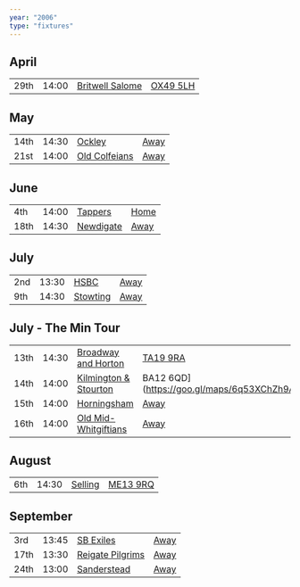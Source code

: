 ```yaml
---
year: "2006"
type: "fixtures"
---
```



## April

|  |  |  |  |
|:---|:---|:---|:---|
| 29th | 14:00 | [Britwell Salome](/2006/britwell-salome) | [OX49 5LH](https://goo.gl/maps/CGgpPNyQhotADDFs9) |

## May

|  |  |  |  |
|:---|:---|:---|:---|
| 14th | 14:30 | [Ockley](/2006/ockley) | [Away](https://goo.gl/maps/vmhvFhbrVZGrsXAAA) |
| 21st | 14:00 | [Old Colfeians](/2006/old-colfeians) | [Away]() |

## June

|  |  |  |  |
|:---|:---|:---|:---|
| 4th | 14:00 | [Tappers](/2006/tappers) | [Home]() |
| 18th | 14:30 | [Newdigate](/2006/newdigate) | [Away](https://goo.gl/maps/9uAr2nHj19CJDEjw6) |

## July

|  |  |  |  |
|:---|:---|:---|:---|
| 2nd | 13:30 | [HSBC](/2006/hsbc) | [Away]() |
| 9th | 14:30 | [Stowting](/2006/stowting) | [Away](https://goo.gl/maps/3Br4woRQXRqh9Uje8) |

## July - The Min Tour

|  |  |  |  |
|:---|:---|:---|:---|
| 13th | 14:30 | [Broadway and Horton](/2006/broadway-and-horton) | [TA19 9RA](https//goo.gl/maps/hVamJL8if6v) |
| 14th | 14:00 | [Kilmington & Stourton](/2006/kilmington-and-stourton) | BA12 6QD](https://goo.gl/maps/6q53XChZh9A2) |
| 15th | 14:00 | [Horningsham](/2006/horningsham) | [Away](https://goo.gl/maps/SNpXcsajYDXfjmff7) |
| 16th | 14:00 | [Old Mid-Whitgiftians](/2006/old-mid-whitgiftians) | [Away]() |

## August

|  |  |  |  |
|:---|:---|:---|:---|
| 6th | 14:30 | [Selling](/2006/selling) | [ME13 9RQ](https//goo.gl/maps/QeLhjBkEbJr) |

## September

|  |  |  |  |
|:---|:---|:---|:---|
| 3rd | 13:45 | [SB Exiles](/2006/sb-exiles) | [Away]() |
| 17th | 13:30 | [Reigate Pilgrims](/2006/reigate-pilgrims) | [Away](https://goo.gl/maps/z54KDhWLtQreY6xy9) |
| 24th | 13:00 | [Sanderstead](/2006/sanderstead) | [Away]() |